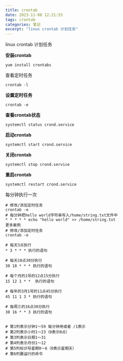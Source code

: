 ```yaml
---
title: crontab
date: 2023-11-08 12:21:53
tags: crontab
categories: 笔记
excerpt: "linux crontab 计划任务"
---
```


linux crontab 计划任务



**安装crontab**

```shell
yum install crontabs 
```

<!--more-->

查看定时任务

```shell
crontab -l
```

**设置定时任务**

```shell
crontab -e
```



**查看crontab状态**

```shell
systemctl status crond.service
```

**启动crontab**

```shell
systemctl start crond.service
```

**关闭crontab**

```shell
systemctl stop crond.service
```

**重启crontab**

```shell
systemctl restart crond.service
```



每分钟执行一次

```shell
# 修改/添加定时任务
crontab -e
# 每分钟把hello world字符串写入/home/string.txt文件中
* * * * * echo "hello world" >> /home/string.txt
更多案例
# 修改/添加定时任务
crontab -e

# 每天3点执行
* 3 * * * 执行的语句

# 每天18点30分执行
30 18 * * * 执行的语句

# 每个月的1号的12点15分执行
15 12 1 * *  执行的语句

# 每年的3月1号的11点45分执行
45 11 1 3 * 执行的语句

# 每周三的16点30分执行
30 16 * * 3 执行的语句


# 第1列表示分钟1～59 每分钟用或者 /1表示 
# 第2列表示小时1～23（0表示0点） 
# 第3列表示日期1～31 
# 第4列表示月份1～12 
# 第5列标识号星期0～6（0表示星期天） 
# 第6列要运行的命令
```
